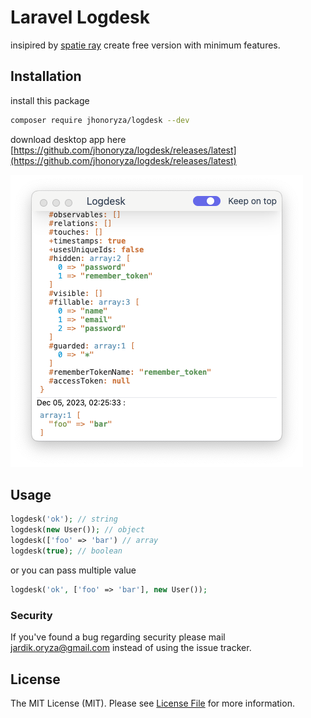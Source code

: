 # Laravel Logdesk

insipired by [spatie ray](https://github.com/spatie/laravel-ray) create free version with minimum features.

## Installation

install this package

```bash
composer require jhonoryza/logdesk --dev
```

download desktop app here [https://github.com/jhonoryza/logdesk/releases/latest](https://github.com/jhonoryza/logdesk/releases/latest)

![image](./logdesk.png)

## Usage

```php
logdesk('ok'); // string
logdesk(new User()); // object
logdesk(['foo' => 'bar') // array
logdesk(true); // boolean
```

or you can pass multiple value

```php
logdesk('ok', ['foo' => 'bar'], new User());
```

### Security

If you've found a bug regarding security please mail [jardik.oryza@gmail.com](mailto:jardik.oryza@gmail.com) instead of using the issue tracker.

## License

The MIT License (MIT). Please see [License File](LICENSE.md) for more information.
